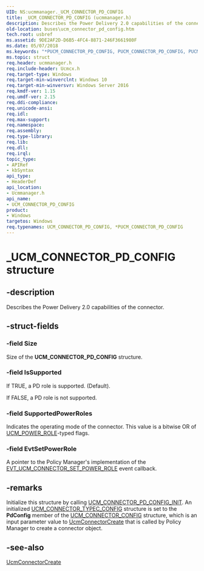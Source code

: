 ```yaml
---
UID: NS:ucmmanager._UCM_CONNECTOR_PD_CONFIG
title: _UCM_CONNECTOR_PD_CONFIG (ucmmanager.h)
description: Describes the Power Delivery 2.0 capabilities of the connector.
old-location: buses\ucm_connector_pd_config.htm
tech.root: usbref
ms.assetid: 9DE2AF2D-D6B5-4FC4-8871-246F3661980F
ms.date: 05/07/2018
ms.keywords: "*PUCM_CONNECTOR_PD_CONFIG, PUCM_CONNECTOR_PD_CONFIG, PUCM_CONNECTOR_PD_CONFIG structure pointer [Buses], UCM_CONNECTOR_PD_CONFIG, UCM_CONNECTOR_PD_CONFIG structure [Buses], _UCM_CONNECTOR_PD_CONFIG, buses.ucm_connector_pd_config, ucmmanager/PUCM_CONNECTOR_PD_CONFIG, ucmmanager/UCM_CONNECTOR_PD_CONFIG"
ms.topic: struct
req.header: ucmmanager.h
req.include-header: Ucmcx.h
req.target-type: Windows
req.target-min-winverclnt: Windows 10
req.target-min-winversvr: Windows Server 2016
req.kmdf-ver: 1.15
req.umdf-ver: 2.15
req.ddi-compliance: 
req.unicode-ansi: 
req.idl: 
req.max-support: 
req.namespace: 
req.assembly: 
req.type-library: 
req.lib: 
req.dll: 
req.irql: 
topic_type:
- APIRef
- kbSyntax
api_type:
- HeaderDef
api_location:
- Ucmmanager.h
api_name:
- UCM_CONNECTOR_PD_CONFIG
product:
- Windows
targetos: Windows
req.typenames: UCM_CONNECTOR_PD_CONFIG, *PUCM_CONNECTOR_PD_CONFIG
---
```


# _UCM_CONNECTOR_PD_CONFIG structure


## -description


Describes the Power Delivery 2.0 capabilities of the connector.


## -struct-fields




### -field Size

Size of the <b>UCM_CONNECTOR_PD_CONFIG</b> structure. 


### -field IsSupported

If TRUE, a PD role is supported. (Default).

If FALSE, a PD role is not supported.


### -field SupportedPowerRoles

Indicates the operating mode of the connector. This value is a bitwise OR of <a href="https://msdn.microsoft.com/library/windows/hardware/mt187944">UCM_POWER_ROLE</a>-typed flags.


### -field EvtSetPowerRole

A pointer to the Policy Manager's implementation of the <a href="https://msdn.microsoft.com/library/windows/hardware/mt187819">EVT_UCM_CONNECTOR_SET_POWER_ROLE</a> event callback.


## -remarks



Initialize this structure by calling <a href="https://msdn.microsoft.com/library/windows/hardware/mt187925">UCM_CONNECTOR_PD_CONFIG_INIT</a>. An initialized <a href="https://msdn.microsoft.com/library/windows/hardware/mt187930">UCM_CONNECTOR_TYPEC_CONFIG</a> structure is set to the <b>PdConfig</b> member of the <a href="https://msdn.microsoft.com/library/windows/hardware/mt187922">UCM_CONNECTOR_CONFIG</a> structure, which is an input parameter value to <a href="https://msdn.microsoft.com/library/windows/hardware/mt187909">UcmConnectorCreate</a> that is called by Policy Manager to create a connector object.




## -see-also




<a href="https://msdn.microsoft.com/library/windows/hardware/mt187909">UcmConnectorCreate</a>
 

 

